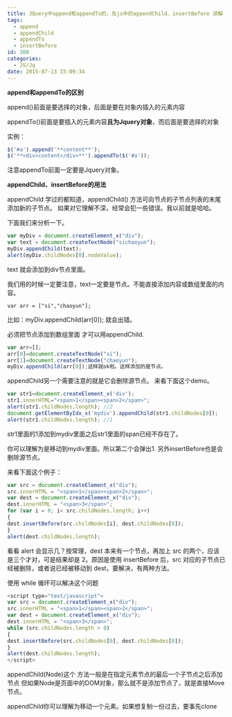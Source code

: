 ```yaml
---
title: JQuery中append和appendTo的，及js中的appendChild、insertBefore 讲解
tags:
  - append
  - appendChild
  - appendTo
  - insertBefore
id: 300
categories:
  - JS/Jq
date: 2015-07-13 15:09:34
---
```


**append和appendTo的区别**

append()前面是要选择的对象，后面是要在对象内插入的元素内容

appendTo()前面是要插入的元素内容**且为Jquery对象**，而后面是要选择的对象

实例：
```javascript
$('#a').append('**content**');
$('**<div>content</div>**').appendTo($('#a'));
```
注意appendTo前面一定要是Jquery对象。

**appendChild、insertBefore的用法**

appendChild 学过的都知道，appendChild() 方法可向节点的子节点列表的末尾添加新的子节点。
如果对它理解不深，经常会犯一些错误。我以前就是哈哈。

下面我们来分析一下。
```javascript
var myDiv = document.createElement_x("div");
var text = document.createTextNode("sichaoyun");
myDiv.appendChild(text);
alert(myDiv.childNodes[0].nodeValue);
```
text 就会添加到div节点里面。

我们用的时候一定要注意，text一定要是节点。不能直接添加内容或数组里面的内容。

```var arr = ["si","chaoyun"];```

比如：myDiv.appendChild(arr[0]); 就会出错。

必须把节点添加到数组里面 才可以用appendChild.
```javascript
var arr=[];
arr[0]=document.createTextNode("si");
arr[1]=document.createTextNode("chaoyun");
myDiv.appendChild(arr[0]);这样就ok啦。这样添加的是节点。
```
appendChild另一个需要注意的就是它会删除源节点。
来看下面这个demo。

```javascript
var str1=document.createElement_x('div');
str1.innerHTML="<span>1</span><span>2</span>";
alert(str1.childNodes.length); //2
document.getElementByIdx_x('mydiv').appendChild(str1.childNodes[0]);
alert(str1.childNodes.length); //1
```

str1里面的1添加到mydiv里面之后str1里面的span已经不存在了。

你可以理解为是移动到mydiv里面。所以第二个会弹出1.
另外insertBefore也是会删除源节点。

来看下面这个例子：

```javascript
var src = document.createElement_x("div");
src.innerHTML = "<span>1</span><span>2</span>";
var dest = document.createElement_x("div");
dest.innerHTML = "<span>3</span>";
for (var i = 0; i< src.childNodes.length; i++)
{
dest.insertBefore(src.childNodes[i], dest.childNodes[0]);
}
alert(dest.childNodes.length);
```

看看 alert 会显示几？按常理，dest 本来有一个节点，再加上 src 的两个，应该是三个才对，可是结果却是 2。原因是使用 insertBefore 后，src 对应的子节点已经被删除，或者说已经被移动到 dest，要解决，有两种方法。

使用 while 循环可以解决这个问题
```javascript
<script type="text/javascript">
var src = document.createElement_x("div");
src.innerHTML = "<span>1</span><span>2</span>";
var dest = document.createElement_x("div");
dest.innerHTML = "<span>3</span>";
while (src.childNodes.length > 0)
{
dest.insertBefore(src.childNodes[0], dest.childNodes[0]);
}
alert(dest.childNodes.length);
</script>
```

appendChild(Node)这个 方法一般是在指定元素节点的最后一个子节点之后添加节点
但如果Node是页面中的DOM对象，那么就不是添加节点了，就是直接Move节点。


appendChild你可以理解为移动一个元素。如果想复制一份过去，要事先clone